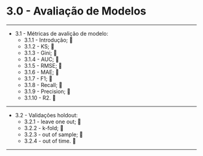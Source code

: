 # 3.0 - Avaliação de Modelos
---

* 3.1 - Métricas de avalição de modelo: 
  * 3.1.1  - Introdução; 🔳
  * 3.1.2  - KS; 🔳
  * 3.1.3  - Gini; 🔳
  * 3.1.4  - AUC; 🔳
  * 3.1.5  - RMSE; 🔳 
  * 3.1.6  - MAE; 🔳
  * 3.1.7  - F1; 🔳
  * 3.1.8  - Recall; 🔳 
  * 3.1.9  - Precision; 🔳 
  * 3.1.10 - R2. 🔳

---

* 3.2 - Validações holdout:
  * 3.2.1 - leave one out; 🔳
  * 3.2.2 - k-fold; 🔳
  * 3.2.3 - out of sample; 🔳 
  * 3.2.4 - out of time. 🔳
---
